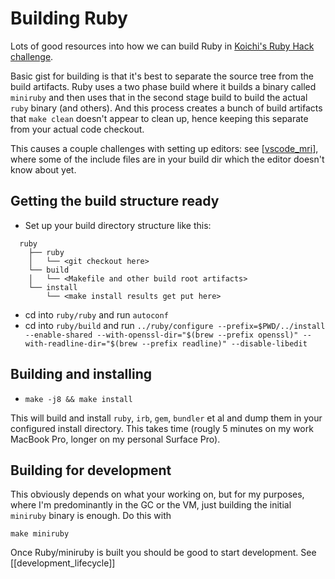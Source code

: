 # Building Ruby

Lots of good resources into how we can build Ruby in [Koichi's Ruby Hack
challenge](https://github.com/ko1/rubyhackchallenge).

Basic gist for building is that it's best to separate the source tree from the
build artifacts. Ruby uses a two phase build where it builds a binary called
`miniruby` and then uses that in the second stage build to build the actual
`ruby` binary (and others). And this process creates a bunch of build artifacts
that `make clean` doesn't appear to clean up, hence keeping this separate from
your actual code checkout.

This causes a couple challenges with setting up editors: see [[vscode_mri]],
where some of the include files are in your build dir which the editor doesn't
know about yet.

## Getting the build structure ready

* Set up your build directory structure like this:

```
  ruby
    ├── ruby
    │   └── <git checkout here>
    └── build
    │   └── <Makefile and other build root artifacts>
    └── install
        └── <make install results get put here>
```

* cd into `ruby/ruby` and run `autoconf`
* cd into `ruby/build` and run `../ruby/configure --prefix=$PWD/../install
  --enable-shared --with-openssl-dir="$(brew --prefix openssl)"
  --with-readline-dir="$(brew --prefix readline)" --disable-libedit`

## Building and installing

- `make -j8 && make install`

This will build and install `ruby`, `irb`, `gem`, `bundler` et al and dump them
in your configured install directory. This takes time (rougly 5 minutes on my
work MacBook Pro, longer on my personal Surface Pro).

## Building for development

This obviously depends on what your working on, but for my purposes, where I'm
predominantly in the GC or the VM, just building the initial `miniruby` binary
is enough. Do this with

```
make miniruby
```

Once Ruby/miniruby is built you should be good to start development. See
[[development_lifecycle]]

[//begin]: # "Autogenerated link references for markdown compatibility"
[vscode_mri]: vscode_mri "Setting up VSCode for MRI development"
[//end]: # "Autogenerated link references"